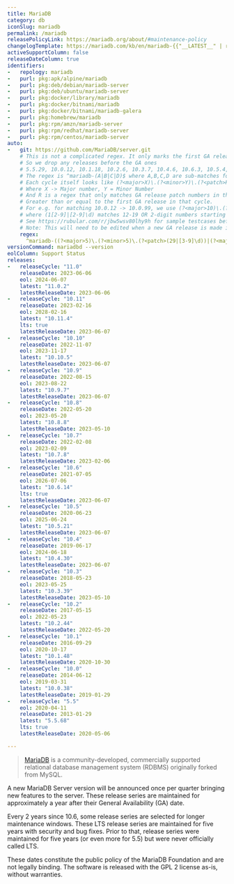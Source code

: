 ```yaml
---
title: MariaDB
category: db
iconSlug: mariadb
permalink: /mariadb
releasePolicyLink: https://mariadb.org/about/#maintenance-policy
changelogTemplate: https://mariadb.com/kb/en/mariadb-{{"__LATEST__" | replace:'.','-'}}-changelog/
activeSupportColumn: false
releaseDateColumn: true
identifiers:
-   repology: mariadb
-   purl: pkg:apk/alpine/mariadb
-   purl: pkg:deb/debian/mariadb-server
-   purl: pkg:deb/ubuntu/mariadb-server
-   purl: pkg:docker/library/mariadb
-   purl: pkg:docker/bitnami/mariadb
-   purl: pkg:docker/bitnami/mariadb-galera
-   purl: pkg:homebrew/mariadb
-   purl: pkg:rpm/amzn/mariadb-server
-   purl: pkg:rpm/redhat/mariadb-server
-   purl: pkg:rpm/centos/mariadb-server
auto:
-   git: https://github.com/MariaDB/server.git
    # This is not a complicated regex. It only marks the first GA release in each release cycle
    # So we drop any releases before the GA ones
    # 5.5.29, 10.0.12, 10.1.18, 10.2.6, 10.3.7, 10.4.6, 10.6.3, 10.5.4, 10.7.2
    # The regex is ^mariadb-(A|B|C|D)$ where A,B,C,D are sub-matches for each of the cycles
    # Each cycle itself looks like (?<major>X)\.(?<minor>Y)\.(?<patch>R)
    # Where X -> Major number, Y = Minor Number
    # And R is a regex that only matches GA release patch numbers in that cycle. ie
    # Greater than or equal to the first GA release in that cycle.
    # For e.g. for matching 10.0.12 -> 10.0.99, we use (?<major>10)\.(?<minor>0)\.(?<patch>(1[2-9]|[2-9]\d))
    # where (1[2-9]|[2-9]\d) matches 12-19 OR 2-digit numbers starting from 2-9 (ie 20-99)
    # See https://rubular.com/r/jbw5wsv80lhy9h for sample testcases before you edit.
    # Note: This will need to be edited when a new GA release is made in a new release cycle
    regex: 
      ^mariadb-((?<major>5)\.(?<minor>5)\.(?<patch>(29|[3-9]\d))|(?<major>10)\.(?<minor>0)\.(?<patch>(1[2-9]|[2-9]\d))|(?<major>10)\.(?<minor>1)\.(?<patch>(1[8-9]|[2-9]\d))|(?<major>10)\.(?<minor>2)\.(?<patch>([6-9]|\d{2}))|(?<major>11)\.(?<minor>0)\.(?<patch>([2-9]|\d{2}))|(?<major>10)\.(?<minor>4)\.(?<patch>([6-9]|\d{2}))|(?<major>10)\.(?<minor>3)\.(?<patch>([7-9]|\d{2}))|(?<major>10)\.(?<minor>4)\.(?<patch>([6-9]|\d{2}))|(?<major>10)\.(?<minor>5)\.(?<patch>([4-9]|\d{2}))|(?<major>10)\.(?<minor>6)\.(?<patch>([3-9]|\d{2}))|(?<major>10)\.(?<minor>7)\.(?<patch>([2-9]|\d{2}))|(?<major>10)\.(?<minor>8)\.(?<patch>([3-9]|\d{2}))|(?<major>10)\.(?<minor>9)\.(?<patch>([2-9]|\d{2}))|(?<major>10)\.(?<minor>10)\.(?<patch>([2-9]|\d{2}))|(?<major>10)\.(?<minor>11)\.(?<patch>([2-9]|\d{2})))$
versionCommand: mariadbd --version
eolColumn: Support Status
releases:
-   releaseCycle: "11.0"
    releaseDate: 2023-06-06
    eol: 2024-06-07
    latest: "11.0.2"
    latestReleaseDate: 2023-06-06
-   releaseCycle: "10.11"
    releaseDate: 2023-02-16
    eol: 2028-02-16
    latest: "10.11.4"
    lts: true
    latestReleaseDate: 2023-06-07
-   releaseCycle: "10.10"
    releaseDate: 2022-11-07
    eol: 2023-11-17
    latest: "10.10.5"
    latestReleaseDate: 2023-06-07
-   releaseCycle: "10.9"
    releaseDate: 2022-08-15
    eol: 2023-08-22
    latest: "10.9.7"
    latestReleaseDate: 2023-06-07
-   releaseCycle: "10.8"
    releaseDate: 2022-05-20
    eol: 2023-05-20
    latest: "10.8.8"
    latestReleaseDate: 2023-05-10
-   releaseCycle: "10.7"
    releaseDate: 2022-02-08
    eol: 2023-02-09
    latest: "10.7.8"
    latestReleaseDate: 2023-02-06
-   releaseCycle: "10.6"
    releaseDate: 2021-07-05
    eol: 2026-07-06
    latest: "10.6.14"
    lts: true
    latestReleaseDate: 2023-06-07
-   releaseCycle: "10.5"
    releaseDate: 2020-06-23
    eol: 2025-06-24
    latest: "10.5.21"
    latestReleaseDate: 2023-06-07
-   releaseCycle: "10.4"
    releaseDate: 2019-06-17
    eol: 2024-06-18
    latest: "10.4.30"
    latestReleaseDate: 2023-06-07
-   releaseCycle: "10.3"
    releaseDate: 2018-05-23
    eol: 2023-05-25
    latest: "10.3.39"
    latestReleaseDate: 2023-05-10
-   releaseCycle: "10.2"
    releaseDate: 2017-05-15
    eol: 2022-05-23
    latest: "10.2.44"
    latestReleaseDate: 2022-05-20
-   releaseCycle: "10.1"
    releaseDate: 2016-09-29
    eol: 2020-10-17
    latest: "10.1.48"
    latestReleaseDate: 2020-10-30
-   releaseCycle: "10.0"
    releaseDate: 2014-06-12
    eol: 2019-03-31
    latest: "10.0.38"
    latestReleaseDate: 2019-01-29
-   releaseCycle: "5.5"
    eol: 2020-04-11
    releaseDate: 2013-01-29
    latest: "5.5.68"
    lts: true
    latestReleaseDate: 2020-05-06

---
```


> [MariaDB](https://mariadb.org/about/) is a community-developed, commercially supported relational database management system (RDBMS) originally forked from MySQL.

A new MariaDB Server version will be announced once per quarter bringing new features to the server. These release series are maintained for approximately a year after their General Availability (GA) date.

Every 2 years since 10.6, some release series are selected for longer maintenance windows. These LTS release series are maintained for five years with security and bug fixes. Prior to that, release series were maintained for five years (or even more for 5.5) but were never officially called LTS.

These dates constitute the public policy of the MariaDB Foundation and are not legally binding. The software is released with the GPL 2 license as-is, without warranties.
